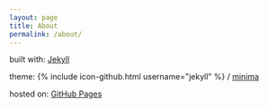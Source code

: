 ```yaml
---
layout: page
title: About
permalink: /about/
---
```


built with: [Jekyll](https://jekyllrb.com/)

theme: {% include icon-github.html username="jekyll" %} /
[minima](https://github.com/jekyll/minima)

hosted on: [GitHub Pages](https://pages.github.com/)
